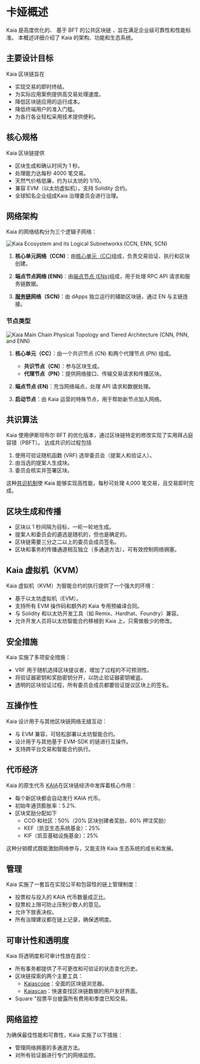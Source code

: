 # 卡娅概述

Kaia 是高度优化的、<LinkWithTooltip to="../misc/glossary#bft-based-public-blockchain" tooltip="A blockchain that ensures consensus even if up to 1/3 of nodes act maliciously,<br /> using Byzantine Fault Tolerance (BFT) algorithms to maintain network integrity."> 基于 BFT 的公共区块链 </LinkWithTooltip>，旨在满足企业级可靠性和性能标准。 本概述详细介绍了 Kaia 的架构、功能和生态系统。

## 主要设计目标

Kaia 区块链旨在

- 实现交易的即时终结。
- 为实际应用案例提供高交易处理速度。
- 降低区块链应用的运行成本。
- 降低终端用户的准入门槛。
- 为各行各业轻松采用技术提供便利。

## 核心规格

Kaia 区块链提供

- 区块生成和确认时间为 1 秒。
- 处理能力达每秒 4000 笔交易。
- 天然气价格低廉，约为以太坊的 1/10。
- 兼容 EVM（以太坊虚拟机），支持 Solidity 合约。
- 全球知名企业组成<LinkWithTooltip to="../misc/glossary#kaia-governance-council-kgc" tooltip="A consortium governing Kaia blockchain development and operations.">Kaia 治理委员会</LinkWithTooltip>进行治理。

## 网络架构

Kaia 的网络结构分为三个逻辑子网络：

![Kaia Ecosystem and its Logical Subnetworks (CCN, ENN, SCN)](/img/learn/klaytn_network_overview.png)

1. **核心单元网络（CCN)**：由[核心单元（CC)](../nodes/core-cell)组成，负责交易验证、执行和区块创建。

2. **端点节点网络 (ENN)**：由[端点节点 (ENs)](../nodes/endpoint-node)组成，用于处理 RPC API 请求和服务链数据。

3. **[服务链](../nodes/service-chain)网络（SCN)**：由 dApps 独立运行的辅助区块链，通过 EN 与主链连接。

### 节点类型

![Kaia Main Chain Physical Topology and Tiered Architecture (CNN, PNN, and ENN)](/img/learn/klaytn_network_node.png)

1. **核心单元（CC）**：由一个共识节点 (CN) 和两个代理节点 (PN) 组成。

   - **共识节点（CN）**：参与区块生成。
   - **代理节点（PN）**：提供网络接口、传输交易请求和传播区块。

2. **端点节点 (EN)**：充当网络端点，处理 API 请求和数据处理。

3. **启动节点**：由 Kaia 运营的特殊节点，用于帮助新节点加入网络。

## 共识算法

Kaia 使用伊斯坦布尔 BFT 的优化版本，通过区块链特定的修改实现了实用拜占庭容错（PBFT）。 达成共识的过程包括

1. 使用可验证随机函数 (VRF) 选举委员会<LinkWithTooltip to="../misc/glossary#proposer" tooltip="A randomly chosen consensus node for block creation.">（提案人</LinkWithTooltip>和<LinkWithTooltip to="../misc/glossary#validator" tooltip="A node verifying data, ensuring efficient block processing.">验证人</LinkWithTooltip>）。
2. 由当选的提案人生成块。
3. 委员会核实并签署区块。

这种[共识机制](consensus-mechanism.md)使 Kaia 能够实现高性能，每秒可处理 4,000 笔交易，且交易即时完成。

## 区块生成和传播

- 区块以 1 秒间隔为目标，一轮一轮地生成。
- 提案人和委员会的遴选是随机的，但也是确定的。
- 区块链需要三分之二以上的委员会成员签名。
- 区块和事务的传播通道相互独立（多通道方法），可有效控制网络拥塞。

## Kaia 虚拟机（KVM）

Kaia 虚拟机（KVM）为智能合约的执行提供了一个强大的环境：

- 基于以太坊虚拟机（EVM）。
- 支持所有 EVM 操作码和额外的 Kaia 专用预编译合同。
- 与 Solidity 和以太坊开发工具（如 Remix、Hardhat、Foundry）兼容。
- 允许开发人员将以太坊智能合约移植到 Kaia 上，只需做极少的修改。

## 安全措施

Kaia 实施了多项安全措施：

- VRF 用于随机选择区块提议者，增加了过程的不可预测性。
- 将验证器密钥和奖励密钥分开，以防止验证器密钥被盗。
- 透明的区块验证过程，所有委员会成员都要验证提议区块上的签名。

## 互操作性

Kaia 设计用于与其他区块链网络无缝互动：

- <LinkWithTooltip tooltip="A blockchain that can run smart contracts and <br/> interact with the Ethereum Virtual Machine(EVM)">与 EVM 兼容</LinkWithTooltip>，可轻松部署以太坊智能合约。
- 设计用于与其他基于 EVM-SDK 的链进行互操作。
- 支持跨平台交易和智能合约执行。

## 代币经济

Kaia 的原生代币 [KAIA](kaia-native-token.md)在区块链经济中发挥着核心作用：

- 每个新区块都会自动发行 KAIA 代币。
- 初始年通货膨胀率：5.2%.
- 区块奖励分配如下
  - CCO 和社区：50%（20% 区块创建者奖励，80% 押注奖励）
  - KEF（凯亚生态系统基金）：25%
  - KIF（凯亚基础设施基金）：25%

这种分销模式既能激励网络参与，又能支持 Kaia 生态系统的成长和发展。

## 管理

Kaia 实施了一套旨在实现公平和包容性的链上管理制度：

- 投票权与投入的 KAIA 代币数量成正比。
- 投票权上限可防止压制少数人的意见。
- 允许下放表决权。
- 所有治理建议都在链上记录，确保透明度。

## 可审计性和透明度

Kaia 将透明度和可审计性放在首位：

- 所有事务都提供了不可更改和可验证的状态变化历史。
- 区块链探索的两个主要工具：
  - [Kaiascope](https://kaiascope.com/)：全面的区块链浏览器。
  - [Kaiascan](http://kaiascan.io/)：快速查找区块链数据的用户友好界面。
- Square "投票平台披露所有费用和季度已知交易。

## 网络监控

为确保最佳性能和可靠性，Kaia 实施了以下措施：

- 管理网络拥塞的多通道方法。
- 对所有验证器进行专门的网络监控。
